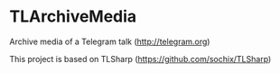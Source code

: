 # TLArchiveMedia

Archive media of a Telegram talk (http://telegram.org)

This project is based on TLSharp (https://github.com/sochix/TLSharp)
